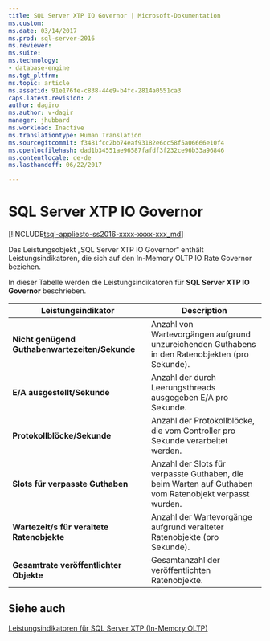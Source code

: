 ```yaml
---
title: SQL Server XTP IO Governor | Microsoft-Dokumentation
ms.custom: 
ms.date: 03/14/2017
ms.prod: sql-server-2016
ms.reviewer: 
ms.suite: 
ms.technology:
- database-engine
ms.tgt_pltfrm: 
ms.topic: article
ms.assetid: 91e176fe-c838-44e9-b4fc-2814a0551ca3
caps.latest.revision: 2
author: dagiro
ms.author: v-dagir
manager: jhubbard
ms.workload: Inactive
ms.translationtype: Human Translation
ms.sourcegitcommit: f3481fcc2bb74eaf93182e6cc58f5a06666e10f4
ms.openlocfilehash: dad1b34551ae96587fafdf3f232ce96b33a96846
ms.contentlocale: de-de
ms.lasthandoff: 06/22/2017

---
```

# <a name="sql-server-xtp-io-governor"></a>SQL Server XTP IO Governor
[!INCLUDE[tsql-appliesto-ss2016-xxxx-xxxx-xxx_md](../../includes/tsql-appliesto-ss2016-xxxx-xxxx-xxx-md.md)]

Das Leistungsobjekt „SQL Server XTP IO Governor“ enthält Leistungsindikatoren, die sich auf den In-Memory OLTP IO Rate Governor beziehen.

In dieser Tabelle werden die Leistungsindikatoren für **SQL Server XTP IO Governor** beschrieben.

|Leistungsindikator|Description|  
|-------------|-----------------|  
|**Nicht genügend Guthabenwartezeiten/Sekunde**|Anzahl von Wartevorgängen aufgrund unzureichenden Guthabens in den Ratenobjekten (pro Sekunde).|
|**E/A ausgestellt/Sekunde**|Anzahl der durch Leerungsthreads ausgegeben E/A pro Sekunde.|
|**Protokollblöcke/Sekunde**|Anzahl der Protokollblöcke, die vom Controller pro Sekunde verarbeitet werden.|
|**Slots für verpasste Guthaben**|Anzahl der Slots für verpasste Guthaben, die beim Warten auf Guthaben vom Ratenobjekt verpasst wurden.|
|**Wartezeit/s für veraltete Ratenobjekte**|Anzahl der Wartevorgänge aufgrund veralteter Ratenobjekte (pro Sekunde).|
|**Gesamtrate veröffentlichter Objekte**|Gesamtanzahl der veröffentlichten Ratenobjekte.|
 

## <a name="see-also"></a>Siehe auch  
[Leistungsindikatoren für SQL Server XTP &#40;In-Memory OLTP&#41;](../../relational-databases/performance-monitor/sql-server-xtp-in-memory-oltp-performance-counters.md)

